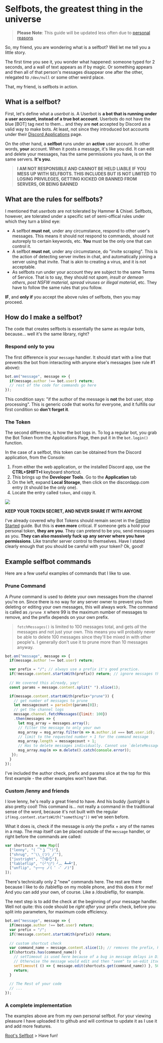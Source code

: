 # Selfbots, the greatest thing in the universe

> **Please Note**: This guide will be updated less often due to [personal reasons](/drama.md)

So, my friend, you are wondering what is a selfbot? Well let me tell you a little story.

The first time you see it, you wonder what happened: someone typed for 2 seconds, and a wall of text appears as if by magic. Or something appears and then all of that person's messages disappear one after the other, relegated to `/dev/null` or some other weird place.

That, my friend, is selfbots in action. 

## What is a selfbot?

First, let's define what a *userbot is*. A Userbot is **a bot that is running under a user account, instead of a true bot account**. Userbots do not have the blue [BOT] tag next to them... and they are **not** accepted by Discord as a valid way to make bots. At least, not since they introduced bot accounts under their [Discord Applications](https://discordapp.com/developers/applications/me) page. 

On the other hand, a **selfbot** runs under an **active** user account. In other words, **your** account. When it posts a message, it's like you did. It can edit and delete your messages, has the same permissions you have, is on the same servers. **It's you**.

> **I AM NOT RESPONSIBLE AND CANNOT BE HELD LIABLE IF YOU MESS UP WITH SELFBOTS. THIS INCLUDES BUT IS NOT LIMITED TO LOSING PRIVILEGES, GETTING KICKED OR BANNED FROM SERVERS, OR BEING BANNED**

## What are the rules for selfbots?

I mentioned that *userbots* are not tolerated by Hammer & Chisel. Selfbots, however, are tolerated under a specific set of semi-offical rules under which they turn a blind eye: 

- A selfbot **must not**, under any circumstance, respond to other user's messages. This means it should not respond to commands, should not autoreply to certain keywords, etc. **You** must be the only one that can control it.
- A selfbot **must not**, under any circumstance, do "invite scraping". This is the action of detecting server invites in chat, and automatically joining a server using that invite. That is akin to creating a virus, and it is not acceptable.
- As selfbots run under your account they are subject to the same Terms of Service. That is to say, they should not *spam*, *insult or demean others*, *post NSFW material*, *spread viruses or illegal material*, etc. They have to follow the same rules that you follow. 

**IF**, and **only if** you accept the above rules of selfbots, then you may proceed.

## How do I make a selfbot?

The code that creates selfbots is essentially the same as regular bots, because... well it's the same library, right? 

### Respond only to you

The first difference is your `message` handler. It should start with a line that prevents the bot from interacting with anyone else's messages (see rule #1 above): 

```js
bot.on("message", message => {
  if(message.author !== bot.user) return;
  // rest of the code for commands go here
});
```

This condition says: "if the author of the message is **not** the bot user, stop processing". This is generic code that works for everyone, and it fulfills our first condition so **don't forget it**.

### The Token

The second difference, is how the bot logs in. To log a regular bot, you grab the Bot Token from the Applications Page, then put it in the `bot.login()` function.

In the case of a selfbot, this token can be obtained from the Discord application, from the Console:

1. From either the web application, or the installed Discord app, use the **CTRL+SHIFT+I** keyboard shortcut.
2. This brings up the **Developer Tools**. Go to the **Application** tab
3. On the left, expand **Local Storage**, then click on the discordapp.com entry (it should be the only one).
4. Locate the entry called `token`, and copy it.

![](https://cdn.discordapp.com/attachments/222079895583457280/269164273152819200/user-token.gif)

**KEEP YOUR TOKEN SECRET, AND NEVER SHARE IT WITH ANYONE**

I've already covered why Bot Tokens should remain secret in the [Getting Started](../getting-started/the-long-version.md) guide. But this is **even more** critical. If someone gets a hold your personal token, **they are you**. They can pretend to be you, send messages as you. **They can also massively fuck up any server where you have permissions**. Like transfer server control to themselves. Have I stated clearly enough that you should be careful with your token? Ok, good!

## Example selfbot commands

Here are a few useful examples of commands that I like to use. 

### Prune Command

A *Prune* command is used to delete your own messages from the channel you're on. Since there is no way for any server owner to prevent you from deleting or editing your own messages, this will always work. The command is called as `/prune X` where 99 is the maximum number of messages to remove, and the prefix depends on your own prefix.

> `fetchMessages()` is limited to 100 messages total, and gets *all* the messages and not just your own. This means you will probably never be able to delete 100 messages since they'll be mixed in with other people's. I generally don't use it to prune more than 10 messages anyway.

```js
bot.on("message", message => {
  if(message.author !== bot.user) return;

  var prefix = "/"; // always use a prefix it's good practice.
  if(!message.content.startsWith(prefix)) return; // ignore messages that... you know the drill.
  
  // We covered this already, yay!
  const params = message.content.split(" ").slice(1);

  if(message.content.startsWith(prefix+"prune")) {
    // get number of messages to prune
    let messagecount = parseInt(params[0]);
    // get the channel logs
    message.channel.fetchMessages({limit: 100})
    .then(messages => {
      let msg_array = messages.array();
      // filter the message to only your own
      msg_array = msg_array.filter(m => m.author.id === bot.user.id);
      // limit to the requested number + 1 for the command message
      msg_array.length = messagecount + 1;
      // Has to delete messages individually. Cannot use `deleteMessages()` on selfbots.
      msg_array.map(m => m.delete().catch(console.error));
   });
  }
});
```

I've included the author check, prefix and params slice at the top for this first example - the other examples won't have that.

### Custom /lenny and friends

I love lenny, he's really a great friend to have. And his buddy /justright is also pretty cool! This command is... not really a command in the traditional sense of the word, because it's not built with the regular `if(msg.content.startsWith("something"))` we've seen before.

What it does is, check if the message is *only* the prefix + any of the names in a map. The map itself can be placed outside of the `message` handler, or right before the commands are called: 

```js
var shortcuts = new Map([
  ["lenny", "( ͡° ͜ʖ ͡°)"],
  ["shrug", "¯\\_(ツ)_/¯"],
  ["justright", "✋😩👌"],
  ["tableflip", "(╯°□°）╯︵ ┻━┻"],
  ["unflip", "┬──┬﻿ ノ( ゜-゜ノ)"]
]);
```

There's technically only 2 "new" commands here. The rest are there because I like to do /tableflip on my mobile phone, and this does it for me! And you can add your own, of course. Like a /doubleflip, for example.

The next step is to add the check at the beginning of your message handler. Well not quite: this code should be *right after* your prefix check, before you split into parameters, for maximum code efficiency.

```js
bot.on("message", message => {
  if(message.author !== bot.user) return;
  var prefix = "/";
  if(!message.content.startsWith(prefix)) return;
  
  // custom shortcut check
  var command_name = message.content.slice(1); // removes the prefix, keeps the rest
  if(shortcuts.has(command_name)) {
    // setTimeout is used here because of a bug in message delays in Discord.
    // Otherwise the message would edit and then "seem" to un-edit itself... ¯\_(ツ)_/¯
    setTimeout( () => { message.edit(shortcuts.get(command_name)) }, 50);
    return;
  }
  
  // The Rest of your code
  // ...
});
```

### A complete implementation

The examples above are from my own personal selfbot. For your viewing pleasure I have uploaded it to github and will continue to update it as I use it and add more features. 

[Root's Selfbot](https://github.com/eslachance/djs-selfbot-v9) > Have fun!